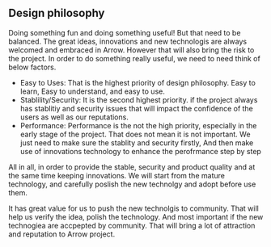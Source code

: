 ## Design philosophy

Doing something fun and doing something useful!
But that need to be balanced. The great ideas, innovations and new technologis are always welcomed and embraced in Arrow. However that will also bring the risk to the project. In order to do something really useful, we need to need think of below factors.
- Easy to Uses: That is the highest priority of design philosophy. Easy to learn, Easy to understand, and easy to use. 
- Stablility/Security: It is the second highest priority. if the project always has stablitiy and security issues that will impact the confidence of the users as well as our reputations.      
- Performance: Performance is the not the high priority, especially in the early stage of the project. That does not mean it is not important. We just need to make sure the stablity and security firstly, And then make use of innovations technology to enhance the perofrmance step by step 

All in all, in order to provide the stable, security and product quality and at the same time keeping innovations. We will start from the mature technology, and carefully poslish the new technolgy and adopt before use them.

It has great value for us to push the new technolgis to community. That will help us verify the idea, polish the technology. And most important if the new technogiea are accpepted by community. That will bring a lot of attraction and reputation to Arrow project.   

